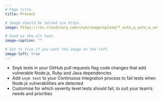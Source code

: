 ```yaml
---
# Page title.
title: Prevent

# Image should be served via https.
image: https://res.cloudinary.com/snyk/image/upload/f_auto,q_auto,w_auto/v1468839396/features/features-prevent.png

# Used as the alt text.
image-caption: ""

# Set to true if you want the image on the left.
image-left: true
---
```


* Snyk tests in your GitHub pull requests flag code changes that add vulnerable Node.js, Ruby and Java dependencies
* Add `snyk test` to your Continuous Integration process to fail tests when Node.js vulnerabilities are detected
* Customise for which severity level tests should fail, to suit your team’s needs and priorities
